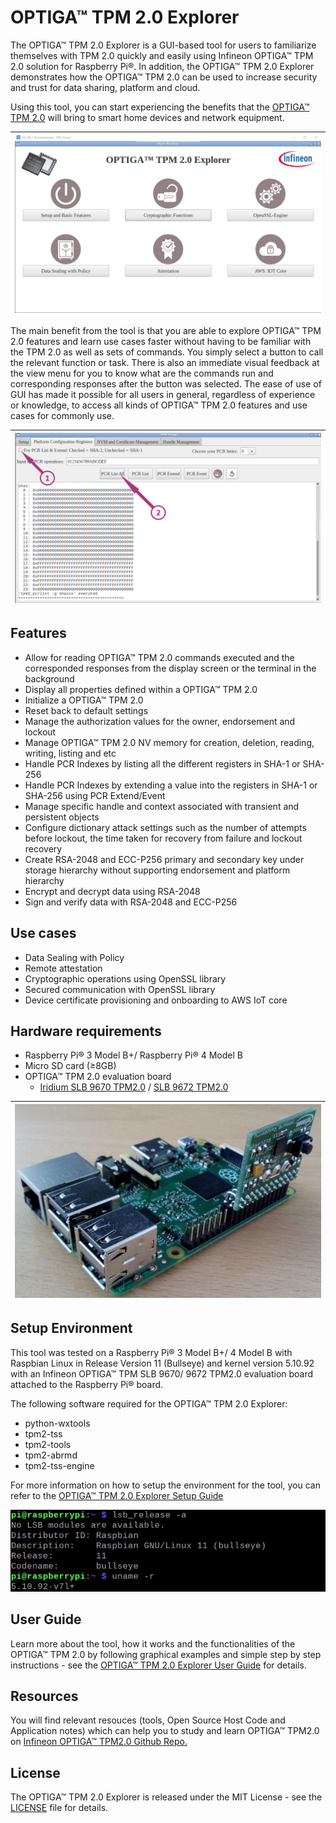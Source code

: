 # OPTIGA™ TPM 2.0 Explorer
The OPTIGA™ TPM 2.0 Explorer is a GUI-based tool for users to familiarize themselves with TPM 2.0 quickly and easily using Infineon OPTIGA™ TPM 2.0 solution for Raspberry Pi®. In addition, the OPTIGA™ TPM 2.0 Explorer demonstrates how the OPTIGA™ TPM 2.0 can be used to increase security and trust for data sharing, platform and cloud. 

Using this tool, you can start experiencing the benefits that the [OPTIGA™ TPM 2.0](https://www.infineon.com/cms/en/product/security-smart-card-solutions/optiga-embedded-security-solutions/optiga-tpm/?redirId=39899/) will bring to smart home devices and network equipment.

| ![](/images/Setup/MainScreen.png) |
| ------------------------------------------------------- |

The main benefit from the tool is that you are able to explore OPTIGA™ TPM 2.0 features and learn use cases faster without having to be familiar with the TPM 2.0 as well as sets of commands. You simply select a button to call the relevant function or task. There is also an immediate visual feedback at the view menu for you to know what are the  commands run and corresponding responses after the button was selected. The ease of use of GUI has made it possible for all users in general, regardless of experience or knowledge, to access all kinds of OPTIGA™ TPM 2.0 features and use cases for commonly use. 

| ![](/images/Optiga_Setup/PCR/TPMPCRSHA1_ListAll.png) |
| ---------------------------------------------------- |

## Features

-   Allow for reading OPTIGA™ TPM 2.0 commands executed and the corresponded responses from the display screen or the terminal in the background
-   Display all properties defined within a OPTIGA™ TPM 2.0
-   Initialize a OPTIGA™ TPM 2.0
-   Reset back to default settings
-   Manage the authorization values for the owner, endorsement and lockout
-   Manage OPTIGA™ TPM 2.0 NV memory for creation, deletion, reading, writing, listing and etc
-   Handle PCR Indexes by listing all the different registers in SHA-1 or SHA-256
-   Handle PCR Indexes by extending a value into the registers in SHA-1 or SHA-256 using PCR Extend/Event
-   Manage specific handle and context associated with transient and persistent objects
-   Configure dictionary attack settings such as the number of attempts before lockout, the time taken for recovery from failure and lockout recovery
-   Create RSA-2048 and ECC-P256 primary and secondary key under storage hierarchy without supporting endorsement and platform hierarchy
-   Encrypt and decrypt data using RSA-2048
-   Sign and verify data with RSA-2048 and ECC-P256

## Use cases

-   Data Sealing with Policy
-   Remote attestation
-   Cryptographic operations using OpenSSL library
-   Secured communication with OpenSSL library
-   Device certificate provisioning and onboarding to AWS IoT core


## Hardware requirements

-   Raspberry Pi® 3 Model B+/ Raspberry Pi® 4 Model B
-   Micro SD card (≥8GB)
-   OPTIGA™ TPM 2.0 evaluation board
    -   [Iridium SLB 9670 TPM2.0](https://www.infineon.com/cms/en/product/evaluation-boards/iridium9670-tpm2.0-linux/) / [SLB 9672 TPM2.0](https://www.infineon.com/cms/en/product/security-smart-card-solutions/optiga-embedded-security-solutions/optiga-tpm/optiga-tpm-slb-9672/) 
    

| ![](/images/Overview/TPMRPI3.png) |
| --------------------------------- |

## Setup Environment

This tool was tested on a Raspberry Pi® 3 Model B+/ 4 Model B with Raspbian Linux in Release Version 11 (Bullseye) and kernel version 5.10.92 with an Infineon OPTIGA™ TPM SLB 9670/ 9672 TPM2.0 evaluation board attached to the Raspberry Pi® board.

The following software required for the OPTIGA™ TPM 2.0 Explorer:
- python-wxtools
- tpm2-tss
- tpm2-tools
- tpm2-abrmd
- tpm2-tss-engine

For more information on how to setup the environment for the tool, you can refer to the [OPTIGA™ TPM 2.0 Explorer Setup Guide](./Setup%20Guide.md)

![](/images/Overview/RpiBullseye.png) 

## User Guide

Learn more about the tool, how it works and the functionalities of the OPTIGA™ TPM 2.0 by following graphical examples and simple step by step instructions - see the [OPTIGA™ TPM 2.0 Explorer User Guide](./User%20Guide.md) for details.

## Resources

You will find relevant resouces (tools, Open Source Host Code and Application notes) which can help you to study and learn OPTIGA™ TPM2.0 on [Infineon OPTIGA™ TPM2.0 Github Repo.](https://github.com/Infineon/optiga-tpm)

## License

The OPTIGA™ TPM 2.0 Explorer is released under the MIT License - see the [LICENSE](LICENSE) file for details.
